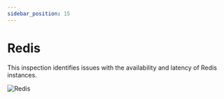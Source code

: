 ```yaml
---
sidebar_position: 15
---
```


# Redis

This inspection identifies issues with the availability and latency of Redis instances.

<img alt="Redis" src="/img/docs/redis.png" class="card w-1200"/>

